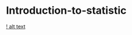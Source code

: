 # Introduction-to-statistic


[! alt text](https://github.com/NubeDev/Introduction-to-statistics/blob/master/images/Deg5lCGXkAAwfJv.jpg)
